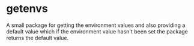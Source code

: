 # getenvs

A small package for getting the environment values and also providing a default value which if the environment value hasn't been set the package returns the default value.